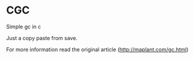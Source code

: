 # CGC

Simple gc in c

Just a copy paste from save.

For more information read the original article (http://maplant.com/gc.html)
